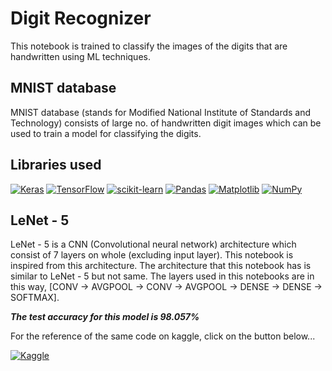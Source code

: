 # Digit Recognizer
This notebook is trained to classify the images of the digits that are handwritten using ML techniques.
## MNIST database
MNIST database (stands for Modified National Institute of Standards and Technology) consists of large no. of handwritten digit images which can be used to train a model for classifying the digits.
## Libraries used
[![Keras](https://img.shields.io/badge/Keras-%23D00000.svg?style=for-the-badge&logo=Keras&logoColor=white)](https://keras.io/)
[![TensorFlow](https://img.shields.io/badge/TensorFlow-%23FF6F00.svg?style=for-the-badge&logo=TensorFlow&logoColor=white)](https://www.tensorflow.org/)
[![scikit-learn](https://img.shields.io/badge/scikit--learn-%23F7931E.svg?style=for-the-badge&logo=scikit-learn&logoColor=white)](https://scikit-learn.org/)
[![Pandas](https://img.shields.io/badge/pandas-%23150458.svg?style=for-the-badge&logo=pandas&logoColor=white)](https://pandas.pydata.org/)
[![Matplotlib](https://img.shields.io/badge/Matplotlib-%23ffffff.svg?style=for-the-badge&logo=Matplotlib&logoColor=black)](https://matplotlib.org/)
[![NumPy](https://img.shields.io/badge/numpy-%23013243.svg?style=for-the-badge&logo=numpy&logoColor=white)](https://numpy.org/)
## LeNet - 5
LeNet - 5 is a CNN (Convolutional neural network) architecture which consist of 7 layers on whole (excluding input layer). This notebook is inspired from this architecture. The architecture that this notebook has is similar to LeNet - 5 but not same. The layers used in this notebooks are in this way, [CONV -> AVGPOOL -> CONV -> AVGPOOL -> DENSE -> DENSE -> SOFTMAX].  

***The test accuracy for this model is 98.057%***

For the reference of the same code on kaggle, click on the button below...

[![Kaggle](https://img.shields.io/badge/Kaggle-20BEFF?style=for-the-badge&logo=Kaggle&logoColor=white)](https://www.kaggle.com/code/saicharan2003/mnist)
